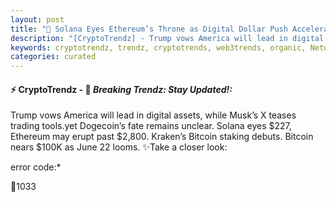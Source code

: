 ```yaml
---
layout: post
title: "🌌 Solana Eyes Ethereum’s Throne as Digital Dollar Push Accelerates"
description: "[CryptoTrendz] - Trump vows America will lead in digital assets, while Musk’s X teases trading tools.yet Dogecoin’s fate remains unclear. Solana eyes $227, Ethereum may erupt past $2,800. Kraken’s Bitcoin staking debuts. Bitcoin nears $100K as June 22 looms."
keywords: cryptotrendz, trendz, cryptotrends, web3trends, organic, Network, Analyst, XRP, SOL, Digital, France, Bank, Assets, African, ETH, BTC, AI, Dogecoin, Token, Trading, Quantum, Meta, Bitcoin, Mining
categories: curated
---
```


#### ⚡ CryptoTrendz - 📌 *Breaking Trendz: Stay Updated!:*

Trump vows America will lead in digital assets, while Musk’s X teases trading tools.yet Dogecoin’s fate remains unclear. Solana eyes $227, Ethereum may erupt past $2,800. Kraken’s Bitcoin staking debuts. Bitcoin nears $100K as June 22 looms. ✨Take a closer look:


error code:*  

🔹1033